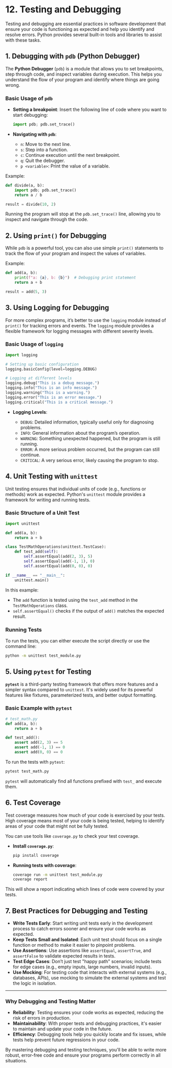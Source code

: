 # 12. **Testing and Debugging**

Testing and debugging are essential practices in software development that ensure your code is functioning as expected and help you identify and resolve errors. Python provides several built-in tools and libraries to assist with these tasks.

## **1. Debugging with `pdb` (Python Debugger)**

The **Python Debugger** (`pdb`) is a module that allows you to set breakpoints, step through code, and inspect variables during execution. This helps you understand the flow of your program and identify where things are going wrong.

### **Basic Usage of `pdb`**

* **Setting a breakpoint**: Insert the following line of code where you want to start debugging:

  ```python
  import pdb; pdb.set_trace()
  ```

* **Navigating with `pdb`**:

  * `n`: Move to the next line.
  * `s`: Step into a function.
  * `c`: Continue execution until the next breakpoint.
  * `q`: Quit the debugger.
  * `p <variable>`: Print the value of a variable.

Example:

```python
def divide(a, b):
    import pdb; pdb.set_trace()
    return a / b

result = divide(10, 2)
```

Running the program will stop at the `pdb.set_trace()` line, allowing you to inspect and navigate through the code.

## **2. Using `print()` for Debugging**

While `pdb` is a powerful tool, you can also use simple `print()` statements to track the flow of your program and inspect the values of variables.

Example:

```python
def add(a, b):
    print(f"a: {a}, b: {b}")  # Debugging print statement
    return a + b

result = add(5, 3)
```

## **3. Using Logging for Debugging**

For more complex programs, it’s better to use the `logging` module instead of `print()` for tracking errors and events. The `logging` module provides a flexible framework for logging messages with different severity levels.

### **Basic Usage of `logging`**

```python
import logging

# Setting up basic configuration
logging.basicConfig(level=logging.DEBUG)

# Logging at different levels
logging.debug("This is a debug message.")
logging.info("This is an info message.")
logging.warning("This is a warning.")
logging.error("This is an error message.")
logging.critical("This is a critical message.")
```

* **Logging Levels**:

  * `DEBUG`: Detailed information, typically useful only for diagnosing problems.
  * `INFO`: General information about the program’s operation.
  * `WARNING`: Something unexpected happened, but the program is still running.
  * `ERROR`: A more serious problem occurred, but the program can still continue.
  * `CRITICAL`: A very serious error, likely causing the program to stop.

## **4. Unit Testing with `unittest`**

Unit testing ensures that individual units of code (e.g., functions or methods) work as expected. Python's `unittest` module provides a framework for writing and running tests.

### **Basic Structure of a Unit Test**

```python
import unittest

def add(a, b):
    return a + b

class TestMathOperations(unittest.TestCase):
    def test_add(self):
        self.assertEqual(add(2, 3), 5)
        self.assertEqual(add(-1, 1), 0)
        self.assertEqual(add(0, 0), 0)

if __name__ == "__main__":
    unittest.main()
```

In this example:

* The `add` function is tested using the `test_add` method in the `TestMathOperations` class.
* `self.assertEqual()` checks if the output of `add()` matches the expected result.

### **Running Tests**

To run the tests, you can either execute the script directly or use the command line:

```bash
python -m unittest test_module.py
```

## **5. Using `pytest` for Testing**

**`pytest`** is a third-party testing framework that offers more features and a simpler syntax compared to `unittest`. It's widely used for its powerful features like fixtures, parameterized tests, and better output formatting.

### **Basic Example with `pytest`**

```python
# test_math.py
def add(a, b):
    return a + b

def test_add():
    assert add(2, 3) == 5
    assert add(-1, 1) == 0
    assert add(0, 0) == 0
```

To run the tests with `pytest`:

```bash
pytest test_math.py
```

`pytest` will automatically find all functions prefixed with `test_` and execute them.

## **6. Test Coverage**

Test coverage measures how much of your code is exercised by your tests. High coverage means most of your code is being tested, helping to identify areas of your code that might not be fully tested.

You can use tools like `coverage.py` to check your test coverage.

* **Install `coverage.py`**:

  ```bash
  pip install coverage
  ```

* **Running tests with coverage**:

  ```bash
  coverage run -m unittest test_module.py
  coverage report
  ```

This will show a report indicating which lines of code were covered by your tests.

## **7. Best Practices for Debugging and Testing**

* **Write Tests Early**: Start writing unit tests early in the development process to catch errors sooner and ensure your code works as expected.
* **Keep Tests Small and Isolated**: Each unit test should focus on a single function or method to make it easier to pinpoint problems.
* **Use Assertions**: Use assertions like `assertEqual`, `assertTrue`, and `assertFalse` to validate expected results in tests.
* **Test Edge Cases**: Don’t just test "happy path" scenarios; include tests for edge cases (e.g., empty inputs, large numbers, invalid inputs).
* **Use Mocking**: For testing code that interacts with external systems (e.g., databases, APIs), use mocking to simulate the external systems and test the logic in isolation.

---

### **Why Debugging and Testing Matter**

* **Reliability**: Testing ensures your code works as expected, reducing the risk of errors in production.
* **Maintainability**: With proper tests and debugging practices, it's easier to maintain and update your code in the future.
* **Efficiency**: Debugging tools help you quickly locate and fix issues, while tests help prevent future regressions in your code.

By mastering debugging and testing techniques, you'll be able to write more robust, error-free code and ensure your programs perform correctly in all situations.
